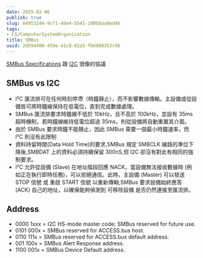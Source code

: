 ```yaml
---
date: 2025-02-06
publish: true
slug: 84953244-9cf1-4de4-b541-2d0b8aa0ed46
tags:
- CS/ComputerSystemOrganization
title: SMBus
uuid: 2d59d400-459e-41c8-82a5-fb6000352c9b
---
```

[SMBus Specifications](https://smbus.org/specs/)
跟 [I2C](../1e365a3b-44aa-4f00-8e6b-133087b49721.md) 很像的協議

## SMBus vs I2C

- I²C 匯流排可在任何時刻停滯（時鐘靜止），而不影響數據傳輸。主設備或從設備皆可將時鐘線保持在低電位，直到完成數據處理。
- SMBus 匯流排要求時鐘線不低於 10kHz，且不高於 100kHz，並設有 35ms 超時機制，若時鐘線維持低電位超過 35ms，則從設備將自動重置其介面。
- 由於 SMBus 要求時鐘不能靜止，因此 SMBus 需要一個最小時鐘速率，而 I²C 則沒有此限制
- 資料持留時間(Data Hold Time)的要求,SMBus 規定 SMBCLK 線路的準位下降後,SMBDAT 上的資料必須持續保留 300nS,但 I2C 卻沒有對此有相同的強制要求。
- I²C 允許從設備 (Slave) 在地址階段回應 NACK，當設備無法接收數據時 (例如正在執行即時任務)，可以拒絕通信。此時，主設備 (Master) 可以發送 STOP 信號 或 重啟 START 信號 以重新傳輸;SMBus 要求設備始終應答 (ACK) 自己的地址，以確保能夠偵測到 可移除設備 是否仍然連接至匯流排。

## Address

- 0000 1xxx = I2C HS-mode master code; SMBus reserved for future use.
- 0101 000x = SMBus reserved for ACCESS.bus host.
- 0110 111x = SMBus reserved for ACCESS.bus default address.
- 001 100x = SMBus Alert Response address.
- 1100 001x = SMBus Device Default address.
